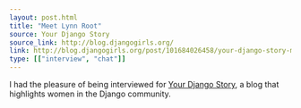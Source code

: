 ```yaml
---
layout: post.html
title: "Meet Lynn Root"
source: Your Django Story
source_link: http://blog.djangogirls.org/
link: http://blog.djangogirls.org/post/101684026458/your-django-story-meet-lynn-root
type: [["interview", "chat"]]
---
```


I had the pleasure of being interviewed for [Your Django Story][1], a blog that highlights women in the Django community.


[1]: http://blog.djangogirls.org/post/96968775978/your-django-story
